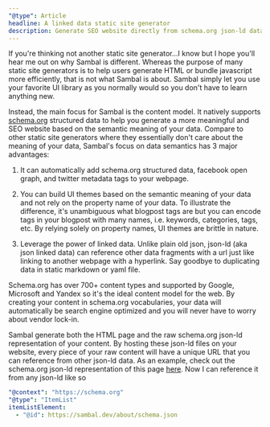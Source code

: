 ```yaml
---
"@type": Article
headline: A linked data static site generator
description: Generate SEO website directly from schema.org json-ld data
---
```


If you're thinking not another static site generator...I know but I hope you'll hear me out on why Sambal is different.  Whereas the purpose of many static site generators is to help users generate HTML or bundle javascript more efficiently, that is not what Sambal is about.  Sambal simply let you use your favorite UI library as you normally would so you don't have to learn anything new.

Instead, the main focus for Sambal is the content model.  It natively supports [schema.org](https://schema.org/) structured data to help you generate a more meaningful and SEO website based on the semantic meaning of your data.  Compare to other static site generators where they essentially don't care about the meaning of your data, Sambal's focus on data semantics has 3 major advantages: 

1. It can automatically add schema.org structured data, facebook open graph, and twitter metadata tags to your webpage.

2. You can build UI themes based on the semantic meaning of your data and not rely on the property name of your data.  To illustrate the difference, it's unambiguous what blogpost tags are but you can encode tags in your blogpost with many names, i.e. keywords, categories, tags, etc.  By relying solely on property names, UI themes are brittle in nature. 

3. Leverage the power of linked data.  Unlike plain old json, json-ld (aka json linked data) can reference other data fragments with a url just like linking to another webpage with a hyperlink.  Say goodbye to duplicating data in static markdown or yaml file.

Schema.org has over 700+ content types and supported by Google, Microsoft and Yandex so it's the ideal content model for the web.  By creating your content in schema.org vocabularies, your data will automatically be search engine optimized and you will never have to worry about vendor lock-in.

Sambal generate both the HTML page and the raw schema.org json-ld representation of your content.  By hosting these json-ld files on your website, every piece of your raw content will have a unique URL that you can reference from other json-ld data.  As an example, check out the schema.org json-ld representation of this page [here](https://sambal.dev/about/schema.json).  Now I can reference it from any json-ld like so

```yaml
"@context": "https://schema.org"
"@type": "ItemList"
itemListElement:
  - "@id": https://sambal.dev/about/schema.json
```



